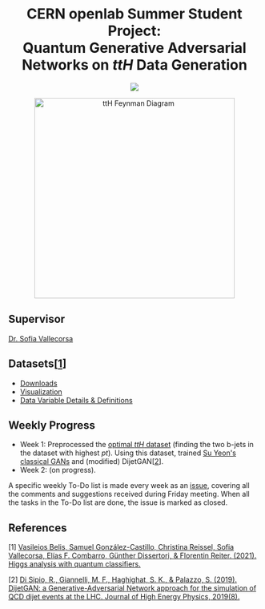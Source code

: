 <div align="center">
  
# CERN openlab Summer Student Project:<br>Quantum Generative Adversarial Networks on *ttH* Data Generation
  
  <a href="https://openlab.cern/education" target="_blank"><img src="https://img.shields.io/badge/CERN%20openlab%20Summer%20Student-2021?style=flat&labelColor=0033A0&logo=data%3Aimage%2Fpng%3Bbase64%2CiVBORw0KGgoAAAANSUhEUgAAAGQAAABkCAMAAABHPGVmAAAAM1BMVEVHcEwAMKEAMKEAMKEAMKEAMKEAMKEAMKEAMKEAMKEAMKEAMKEAMKEAMKEAMKEAMKEAMKGhGKPqAAAAEXRSTlMAPnrL2xUg%2FQrrZY4tUaG9sPlqNyoAAAa1SURBVHjatVmJmqQsDDQQKML9%2Fk%2F7b9uiIvTlfH%2FtvTNt5aoE4vIRzpk53ATLzzAxqVCL1rxDP371KBtqqQ25IeTwD%2BklQ%2FSZBQBEmEXwBOtSeg6%2BQEaoFz6kLICU4BNF%2Bw%2BRkspaINVbt8P0sMZ2iBvMlMJrgLOP7ho%2BXwWs4vJnuAdF8Xb%2Bxag0JNg%2FclAFatp9mPvJ3v3JDYHuKGY0ilHoNofNkGCWj4gZcteZWKDT1x5%2FsMbS9OukUb9OKRXJb785CM0%2BxshvjXOWkgoh5xCUJyL%2FNi8VcRIrRnBvvE%2BhCE4Q3ZQ0hSsyOmr1Gw6TMgPCNSif%2FsH7kLUAMuqpwTCbgTgjv%2BKwausApg9eChqQQPMPiR6ep1DMa1VInVtsKDAkx1mlSh2SLhznHElDMr1yMibyGqJGAwn5alGBnzsdgEpvxF91eriqaTAOYQjWPCH0sU2RCK0NQF2%2BzUNdq1emwfKC%2FKmvK1S3OD9oTF1jE6Bmla4A9bFBGY309LnY%2FpnpUgg8q50A8ctneJSHJbZCn73OoItnauqHHLZ8dmUxGdq%2BFLyZZsTynGOelY2lmIO6F3xCnkpgXrlTc2ir56NILfeCz0jLn5CbJKKG2vNcXGcI27%2BRJGhzqGYQ%2FBitO0dNy6C%2BBQ6CD4dqjM%2B11qzILVY98ThjpvUvKq0f9%2BkYwa0ZVISuPw2Cd3U3w2sOiUhpSUsU1Fxr0ephhvZeFZS4TtW0V2krIAXtjk5rm%2BBnKVEocWvucbEisUUvIDwrNK%2BO7yy1pSJB4jGX1Ch4amWQcC4AK4eYFMKW35URTI3EtVKCv7SPDJrk3ZWLg2IvHYFQHiRcG0tuJIZPxZPhB8H7LWkEtm9J3LNCgrZ5Y8nFtezg0Dc9HHa94BXU3ud6kkSUkn2Gy1rKEtxK4kwFxzPJUiF0dC3QYli7SZtXqJfa538QehZPFV4PDCvJYsvaccOJBH45p9D2Ez689ISstdE9nbXlQddINpaDJOOUlCjaROQZSbrmhLucRNZ2J1m7lLadJ9qd40UIs2FiGf4NyZKkmieJ2XphKQeJaInnyZv64esbpzrNHHfRiVpdXhOf2bSTM%2Fbq0pyRzqpQfWdPLeGm7md6nxZ7jOSm%2BALVSDaWsutEn3uVFR364Uv7cdJmsCIbU2Z6iDj8Q67BbSQLycO8unuY5FB8OR8YnZYicZmrzqXMrHUJ8XEuKKXWUkp2iypbAZZsF1V3D312%2B%2FDoxm3GEYdDOztMjNbtg%2BX4vQ2b9dcOcySta1ahFVtfw%2FfRBrg%2F1ZMH6vXcVP9C0I47Z2V49DJpnfE2Wnu2fHSMBKirHfB%2FIwlQfXMnDAeginpkyQZ%2FJ1r9LEwADSdAib3rv8E%2FjUxQO8mYAQLCuYX%2BSOIK0uX%2B5qHd4C44nhqjuXe0O8lRIU%2FKHOHUEuKPjrS6yRLfSM%2FjND0r0o8ZKeZyt3KzZ0Tho8AU1I9H1LTnNuzlZkePNVeo6dF4jvmOYZfjvEIDPAvtbplfgsVxuFz5aTASlIe2Q1f%2BCBL48S5ahyc0RwOq2U80XyLyEaxDjvZFLLJEU5HNNirNlxwaxYzrFD%2B3ch0GViObpuAvOY6ENDm%2BiXeUvH6o2taLPoM0JA0BedP9nGb73HPSo8y%2FSX1inJO%2By9Hl4b%2F7wrDPTaz67IpR0k%2B%2FXY6EeUqPe6RTghxNlfRplQpMFktWipm3pf5unzRY2aTeuWKDAKhmttwkfhOFDDqeoL19U1SKoRnFzqOe5%2Fm8tgLKAAdyL5aOAlYZ2r54in1X9HK46SgLpCiybrI%2BZRVVt3Ua5PjtrjgqDYDXV0EUI1FSuQiea1UFnnMQfZir4VLellRlzFbaHkxzDvb9zfrjijUGT%2Btuft2E5ODTtnv2Iq844Nt0%2FHbt7eev1ZJIesURXPrQwgdPkyCYrznSg2O6PJ%2Fc63rbahxDMq0bJQiur595%2BQ3dMxawd19wxArxTY4fijgOiQrd%2Bjnq6fQ2nqFpEPUU5O38fUCI7zhcKqc3j%2FHWbcco3pqMLQhu9KIAhfoivYEYBFLJjByGAgO6S1sFLbcQFReqyDGa%2FYpqyWcNSE3ji4CbMDGjUhEuNYeQc9UCrE3UDeMv3yVZj2VUtWCDcAnTl3NRtLvNsQ4pYykl732iFrgBTku8y6HjL5f6O1A%2FcDQ5%2FoZ%2BgHwGobr%2Fm2Mxv79gaM39B1TQ%2F8dxX470A8ddORL%2FYNZNOUb%2BXI%2F35TgfIP%2BHHK1GcLd0Fb7nKPc4ftk0tbeGv8N%2BLcd2G76Dr1cBSt%2FmWBSnLz0xbrkLd%2Fnsf4hHTbdjq8whAAAAAElFTkSuQmCC" /></a>

  <a href="https://qml-hep.github.io/qml_web/data/" target="_blank"><img alt="ttH Feynman Diagram" height="400px" src="https://raw.githubusercontent.com/eraraya-ricardo/CERN-QGAN/main/assets/ttH_feyndiag.png" /></a>
  
</div>

## Supervisor
[Dr. Sofia Vallecorsa](https://inspirehep.net/authors/1028732)

## Datasets[[1](#references)]
- [Downloads](https://qml-hep.github.io/qml_web/downloads/)
- [Visualization](https://qml-hep.github.io/qml_web/norm/)
- [Data Variable Details & Definitions](https://qml-hep.github.io/qml_web/data/)

## Weekly Progress
- Week 1: Preprocessed the [optimal *ttH* dataset](https://drive.google.com/file/d/1qI-H4q8KGDggUg8YGMtrOGePfeCVGirx/view) (finding the two b-jets in the dataset with highest *pt*). Using this dataset, trained [Su Yeon's classical GANs](https://github.com/QML-HEP/qGAN/blob/main/1_classical_benchmark/ClassicalGAN.ipynb) and (modified) DijetGAN[[2](#references)].
- Week 2: (on progress).

A specific weekly To-Do list is made every week as an [issue](https://github.com/eraraya-ricardo/CERN-QGAN/issues), covering all the comments and suggestions received during Friday meeting. When all the tasks in the To-Do list are done, the issue is marked as closed.

## References
[1] [Vasileios Belis, Samuel González-Castillo, Christina Reissel, Sofia Vallecorsa, Elías F. Combarro, Günther Dissertori, & Florentin Reiter. (2021). Higgs analysis with quantum classifiers.](https://arxiv.org/abs/2104.07692)

[2] [Di Sipio, R., Giannelli, M. F., Haghighat, S. K., &amp; Palazzo, S. (2019). DijetGAN: a Generative-Adversarial Network approach for the simulation of QCD dijet events at the LHC. Journal of High Energy Physics, 2019(8).](https://link.springer.com/article/10.1007/JHEP08(2019)110)
